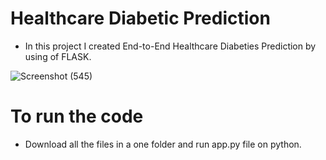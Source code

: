 
# Healthcare Diabetic Prediction

- In this project I created End-to-End Healthcare Diabeties Prediction by using of FLASK.

![Screenshot (545)](https://user-images.githubusercontent.com/96257624/216322639-885b0769-5f0e-4ea4-8185-d700350f26a8.png)



# To run the code 
-  Download all the files in a one folder and run app.py file on python.
